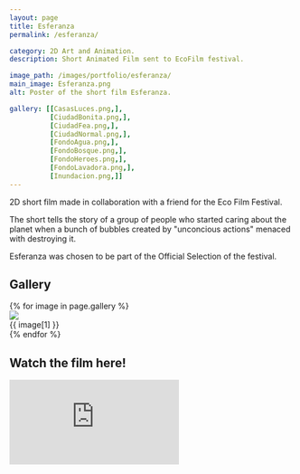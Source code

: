 ```yaml
---
layout: page
title: Esferanza
permalink: /esferanza/

category: 2D Art and Animation.
description: Short Animated Film sent to EcoFilm festival.

image_path: /images/portfolio/esferanza/
main_image: Esferanza.png
alt: Poster of the short film Esferanza.

gallery: [[CasasLuces.png,],
          [CiudadBonita.png,],
          [CiudadFea.png,],
          [CiudadNormal.png,],
          [FondoAgua.png,],
          [FondoBosque.png,],
          [FondoHeroes.png,],
          [FondoLavadora.png,],
          [Inundacion.png,]]
---
```


2D short film made in collaboration with a friend for the Eco Film Festival.

The short tells the story of a group of people who started caring about the planet when a bunch of bubbles created by "unconcious actions" menaced with destroying it.

Esferanza was chosen to be part of the Official Selection of the festival.

## Gallery

<div class="portfolio-container">
{% for image in page.gallery %}
  <div class="gallery">
    <a target="_blank" href="{{ page.image_path }}{{ image[0] }}">
      <img class="gallery-image" src="{{ page.image_path }}{{ image[0] }}">
    </a>
    <div class="desc">{{ image[1] }}</div>
  </div>
{% endfor %}
</div>

## Watch the film here!

<div class="video-widget">
  <div class="video-container">
<iframe class="responsive-iframe" src="https://www.youtube.com/embed/KsxvSRcPVlA" frameborder="0" allow="accelerometer; autoplay; encrypted-media; gyroscope; picture-in-picture" allowfullscreen>
</iframe>
  </div>
</div>